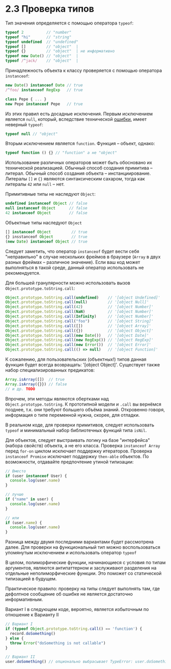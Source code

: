 # 2.3 Проверка типов

Тип значения определяется с помощью оператора `typeof`:

```js
typeof 2          // "number"
typeof "hi"       // "string"
typeof undefined  // "undefined"
typeof []         // "object"  |
typeof {}         // "object"  | не информативно
typeof new Date() // "object"  |
typeof /^jack/    // "object"  |
```

Принадлежность объекта к классу проверяется с помощью оператора `instanceof`:

```js
new Date() instanceof Date // true
/^foo/ instanceof RegExp   // true

class Pepe { ... }
new Pepe instanceof Pepe   // true
```

Из этих правил есть досадные исключения. Первым исключением является `null`,
который, вследствие технической [ошибки](http://www.2ality.com/2013/10/typeof-null.html), имеет неверный `typeof`:

```js
typeof null // "object"
```

Вторым исключением является `function`. Функция – объект, однако:

```js
typeof function () {} // "function" а не "object"
```

Использование различных операторов может быть обосновано их технической реализацией.
Обычный способ создания примитива – литерал. Обычный способ создания объекта – инстанциирование.
Литералы `[]` и `{}` являются синтаксическим сахаром, тогда как литералы `42` или `null` – нет.

Примитивные типы не наследуют `Object`:

```js
undefined instanceof Object // false
null instanceof Object      // false
42 instanceof Object        // false
```

Объектные типы наследуют `Object`

```js
[] instanceof Object         // true
{} insstanceof Object        // true
(new Date) instanceof Object // true
```

Следует заметить, что оператор `instanceof` будет вести себя "неправильно" в случае нескольких
фреймов в браузере (`Array` в двух разных фреймах – различное значение). Если ваш код может
выполняться в такой среде, данный оператор использовать не рекомендуется.

Для большей гранулярности можно использовать вызов `Object.prototype.toString.call`:

```js
Object.prototype.toString.call(undefined)    // '[object Undefined]'
Object.prototype.toString.call(null)         // '[object Null]'
Object.prototype.toString.call(42)           // '[object Number]'
Object.prototype.toString.call(NaN)          // '[object Number]'
Object.prototype.toString.call(Infinity)     // '[object Number]'
Object.prototype.toString.call("foo")        // '[object String]'
Object.prototype.toString.call([])           // '[object Array]'
Object.prototype.toString.call({})           // '[object Object]'
Object.prototype.toString.call(new Date())   // '[object Date]'
Object.prototype.toString.call(new RegExp()) // '[object RegExp]'
Object.prototype.toString.call(new Error())  // '[object Error]'
Object.prototype.toString.call(() => null)   // '[object Function]'

```

К сожалению, для пользовательских (объектных!) типов данная функция будет всегда возвращать: '[object Object]'.
Существует также набор специализированных предикатов:

```js
Array.isArray([])  // true
Array.isArray({}}) // false
// и др. TODO
```

Впрочем, эти методы являются обертками над `Object.prototype.toString`. К прототипной модели
и `.call` вы вернёмся позднее, т.к. они требуют большего объёма знаний.
Откровенно говоря, информация о типе переменной нужна, скорее, для отладки.

В реальном коде, для проверки примитивов, следует использовать `typeof` и минимальный набор библиотечных функций типа `isNil`.

Для объектов, следует выстраивать логику на базе "интерфейса" (набора свойств) объекта, а не его класса.
Проверка `instanceof Array` перед `for-on` циклом исключает поддержку итераторов.
Проверка `instanceof Promise` исключает поддержку `then-able` объектов. По возможности, отдавайте
предпочтение утиной типизации:

```js
// Вместо
if (user instanceof User) {
  console.log(user.name)
}

// лучше
if ("name" in user) {
  console.log(user.name)
}

// или
if (user.name) {
  console.log(user.name)
}
```

Разница между двумя последними вариантами будет рассмотрена далее. Для проверки на функциональный
тип можно воспользоваться упомянутым исключением и использовать оператор `typeof`

В целом, полиморфические функции, начинающиеся с условия по типам аргументов,
являются антипаттерном и заслуживают разделения на отдельные неполиморфические функции.
Это поможет со статической типизацией в будущем.

Практическое правило: проверку на типы следует выполнять там, где дефолтное сообщение об ошибке
не является достаточно информативным.

Вариант I в следующем коде, вероятно, является избыточным по отношение к Варианту II

```js
// Вариант I
if (typeof Object.prototype.toString.call() == 'function') {
  record.doSomething()
} else {
  throw Error("doSomething is not callable")
}

// Вариант II
user.doSomething() // опционально выбрасывает TypeError: user.doSomething is not a function
```


